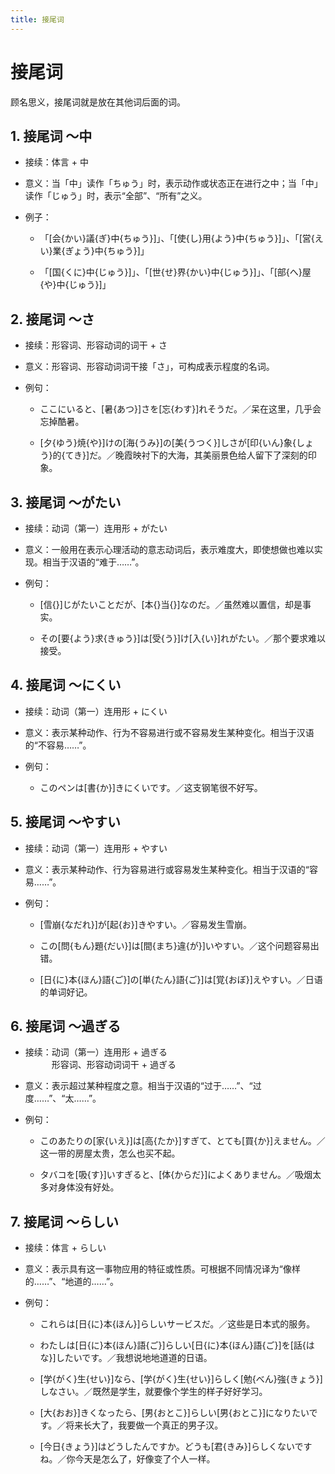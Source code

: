 ```yaml
---
title: 接尾词
---
```


# 接尾词

顾名思义，接尾词就是放在其他词后面的词。

## 1. 接尾词 ～中

- 接续：体言 + 中

- 意义：当「中」读作「ちゅう」时，表示动作或状态正在进行之中；当「中」读作「じゅう」时，表示“全部”、“所有”之义。

- 例子：

    - 「[会{かい}議{ぎ}中{ちゅう}]」、「[使{し}用{よう}中{ちゅう}]」、「[営{えい}業{ぎょう}中{ちゅう}]」

    - 「[国{くに}中{じゅう}]」、「[世{せ}界{かい}中{じゅう}]」、「[部{へ}屋{や}中{じゅう}]」

## 2. 接尾词 ～さ

- 接续：形容词、形容动词的词干 + さ

- 意义：形容词、形容动词词干接「さ」，可构成表示程度的名词。

- 例句：

    - ここにいると、[暑{あつ}]さを[忘{わす}]れそうだ。／呆在这里，几乎会忘掉酷暑。

    - [夕{ゆう}焼{や}]けの[海{うみ}]の[美{うつく}]しさが[印{いん}象{しょう}的{てき}]だ。／晚霞映衬下的大海，其美丽景色给人留下了深刻的印象。

## 3. 接尾词 ～がたい

- 接续：动词（第一）连用形 + がたい

- 意义：一般用在表示心理活动的意志动词后，表示难度大，即使想做也难以实现。相当于汉语的“难于……”。

- 例句：

    - [信{}]じがたいことだが、[本{}当{}]なのだ。／虽然难以置信，却是事实。

    - その[要{よう}求{きゅう}]は[受{う}]け[入{い}]れがたい。／那个要求难以接受。

## 4. 接尾词 ～にくい

- 接续：动词（第一）连用形 + にくい

- 意义：表示某种动作、行为不容易进行或不容易发生某种变化。相当于汉语的“不容易……”。

- 例句：

    - このペンは[書{か}]きにくいです。／这支钢笔很不好写。

## 5. 接尾词 ～やすい

- 接续：动词（第一）连用形 + やすい

- 意义：表示某种动作、行为容易进行或容易发生某种变化。相当于汉语的“容易……”。

- 例句：

    - [雪崩{なだれ}]が[起{お}]きやすい。／容易发生雪崩。

    - この[問{もん}題{だい}]は[間{まち}違{が}]いやすい。／这个问题容易出错。

    - [日{に}本{ほん}語{ご}]の[単{たん}語{ご}]は[覚{おぼ}]えやすい。／日语的单词好记。

## 6. 接尾词 ～過ぎる

- 接续：动词（第一）连用形 + 過ぎる
<br/>&emsp;&emsp;&emsp;形容词、形容动词词干 + 過ぎる

- 意义：表示超过某种程度之意。相当于汉语的“过于……”、“过度……”、“太……”。

- 例句：

    - このあたりの[家{いえ}]は[高{たか}]すぎて、とても[買{か}]えません。／这一带的房屋太贵，怎么也买不起。

    - タバコを[吸{す}]いすぎると、[体{からだ}]によくありません。／吸烟太多对身体没有好处。

## 7. 接尾词 ～らしい

- 接续：体言 + らしい

- 意义：表示具有这一事物应用的特征或性质。可根据不同情况译为“像样的……”、“地道的……”。

- 例句：

    - これらは[日{に}本{ほん}]らしいサービスだ。／这些是日本式的服务。

    - わたしは[日{に}本{ほん}語{ご}]らしい[日{に}本{ほん}語{ご}]を[話{はな}]したいです。／我想说地地道道的日语。

    - [学{がく}生{せい}]なら、[学{がく}生{せい}]らしく[勉{べん}強{きょう}]しなさい。／既然是学生，就要像个学生的样子好好学习。

    - [大{おお}]きくなったら、[男{おとこ}]らしい[男{おとこ}]になりたいです。／将来长大了，我要做一个真正的男子汉。

    - [今日{きょう}]はどうしたんですか。どうも[君{きみ}]らしくないですね。／你今天是怎么了，好像变了个人一样。
